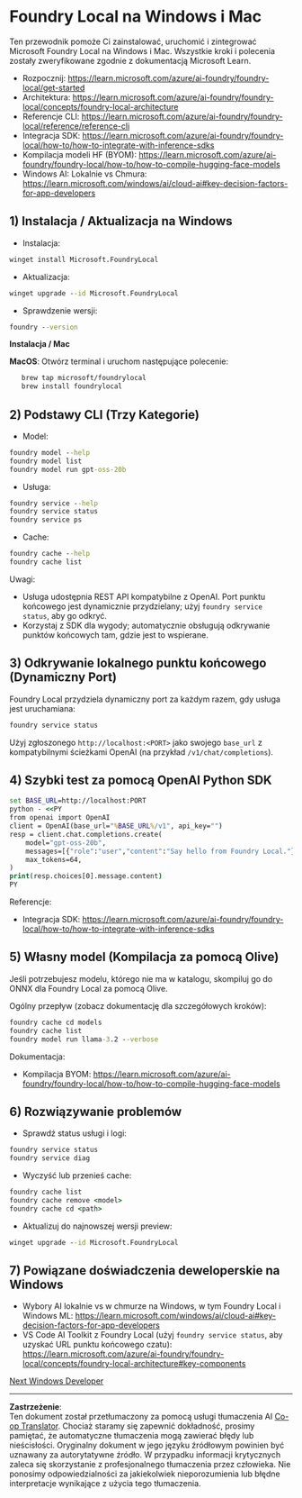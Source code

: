 <!--
CO_OP_TRANSLATOR_METADATA:
{
  "original_hash": "ba4a0e432e3b6bfed9026383b0b56cf4",
  "translation_date": "2025-10-02T12:48:11+00:00",
  "source_file": "Module07/foundrylocal.md",
  "language_code": "pl"
}
-->
# Foundry Local na Windows i Mac

Ten przewodnik pomoże Ci zainstalować, uruchomić i zintegrować Microsoft Foundry Local na Windows i Mac. Wszystkie kroki i polecenia zostały zweryfikowane zgodnie z dokumentacją Microsoft Learn.

- Rozpocznij: https://learn.microsoft.com/azure/ai-foundry/foundry-local/get-started
- Architektura: https://learn.microsoft.com/azure/ai-foundry/foundry-local/concepts/foundry-local-architecture
- Referencje CLI: https://learn.microsoft.com/azure/ai-foundry/foundry-local/reference/reference-cli
- Integracja SDK: https://learn.microsoft.com/azure/ai-foundry/foundry-local/how-to/how-to-integrate-with-inference-sdks
- Kompilacja modeli HF (BYOM): https://learn.microsoft.com/azure/ai-foundry/foundry-local/how-to/how-to-compile-hugging-face-models
- Windows AI: Lokalnie vs Chmura: https://learn.microsoft.com/windows/ai/cloud-ai#key-decision-factors-for-app-developers

## 1) Instalacja / Aktualizacja na Windows

- Instalacja:
```cmd
winget install Microsoft.FoundryLocal
```
- Aktualizacja:
```cmd
winget upgrade --id Microsoft.FoundryLocal
```
- Sprawdzenie wersji:
```cmd
foundry --version
```
     
**Instalacja / Mac**

**MacOS**: 
Otwórz terminal i uruchom następujące polecenie:
```bash
   brew tap microsoft/foundrylocal
   brew install foundrylocal
```

## 2) Podstawy CLI (Trzy Kategorie)

- Model:
```cmd
foundry model --help
foundry model list
foundry model run gpt-oss-20b
```
- Usługa:
```cmd
foundry service --help
foundry service status
foundry service ps
```
- Cache:
```cmd
foundry cache --help
foundry cache list
```

Uwagi:
- Usługa udostępnia REST API kompatybilne z OpenAI. Port punktu końcowego jest dynamicznie przydzielany; użyj `foundry service status`, aby go odkryć.
- Korzystaj z SDK dla wygody; automatycznie obsługują odkrywanie punktów końcowych tam, gdzie jest to wspierane.

## 3) Odkrywanie lokalnego punktu końcowego (Dynamiczny Port)

Foundry Local przydziela dynamiczny port za każdym razem, gdy usługa jest uruchamiana:
```cmd
foundry service status
```
Użyj zgłoszonego `http://localhost:<PORT>` jako swojego `base_url` z kompatybilnymi ścieżkami OpenAI (na przykład `/v1/chat/completions`).

## 4) Szybki test za pomocą OpenAI Python SDK

```cmd
set BASE_URL=http://localhost:PORT
python - <<PY
from openai import OpenAI
client = OpenAI(base_url="%BASE_URL%/v1", api_key="")
resp = client.chat.completions.create(
    model="gpt-oss-20b",
    messages=[{"role":"user","content":"Say hello from Foundry Local."}],
    max_tokens=64,
)
print(resp.choices[0].message.content)
PY
```
Referencje:
- Integracja SDK: https://learn.microsoft.com/azure/ai-foundry/foundry-local/how-to/how-to-integrate-with-inference-sdks

## 5) Własny model (Kompilacja za pomocą Olive)

Jeśli potrzebujesz modelu, którego nie ma w katalogu, skompiluj go do ONNX dla Foundry Local za pomocą Olive.

Ogólny przepływ (zobacz dokumentację dla szczegółowych kroków):
```cmd
foundry cache cd models
foundry cache list
foundry model run llama-3.2 --verbose
```
Dokumentacja:
- Kompilacja BYOM: https://learn.microsoft.com/azure/ai-foundry/foundry-local/how-to/how-to-compile-hugging-face-models

## 6) Rozwiązywanie problemów

- Sprawdź status usługi i logi:
```cmd
foundry service status
foundry service diag
```
- Wyczyść lub przenieś cache:
```cmd
foundry cache list
foundry cache remove <model>
foundry cache cd <path>
```
- Aktualizuj do najnowszej wersji preview:
```cmd
winget upgrade --id Microsoft.FoundryLocal
```

## 7) Powiązane doświadczenia deweloperskie na Windows

- Wybory AI lokalnie vs w chmurze na Windows, w tym Foundry Local i Windows ML:
  https://learn.microsoft.com/windows/ai/cloud-ai#key-decision-factors-for-app-developers
- VS Code AI Toolkit z Foundry Local (użyj `foundry service status`, aby uzyskać URL punktu końcowego czatu):
  https://learn.microsoft.com/azure/ai-foundry/foundry-local/concepts/foundry-local-architecture#key-components

[Next Windows Developer](./windowdeveloper.md)

---

**Zastrzeżenie**:  
Ten dokument został przetłumaczony za pomocą usługi tłumaczenia AI [Co-op Translator](https://github.com/Azure/co-op-translator). Chociaż staramy się zapewnić dokładność, prosimy pamiętać, że automatyczne tłumaczenia mogą zawierać błędy lub nieścisłości. Oryginalny dokument w jego języku źródłowym powinien być uznawany za autorytatywne źródło. W przypadku informacji krytycznych zaleca się skorzystanie z profesjonalnego tłumaczenia przez człowieka. Nie ponosimy odpowiedzialności za jakiekolwiek nieporozumienia lub błędne interpretacje wynikające z użycia tego tłumaczenia.